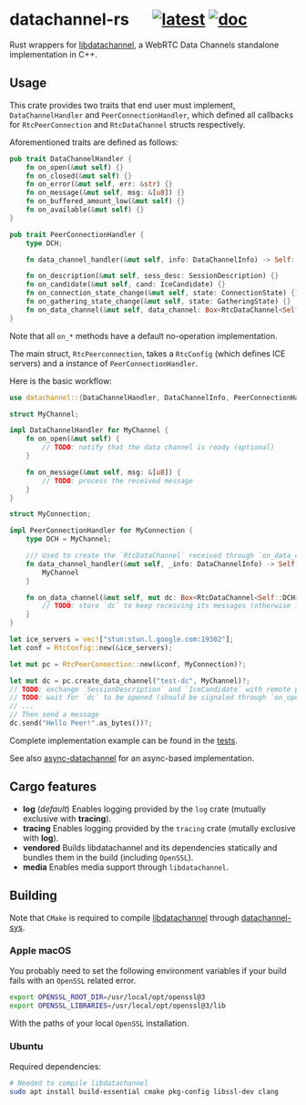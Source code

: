 # datachannel-rs &emsp; [![latest]][crates.io] [![doc]][docs.rs]

[latest]: https://img.shields.io/crates/v/datachannel.svg
[crates.io]: https://crates.io/crates/datachannel
[doc]: https://docs.rs/datachannel/badge.svg
[docs.rs]: https://docs.rs/datachannel

Rust wrappers for [libdatachannel][], a WebRTC Data Channels standalone implementation in C++.

## Usage

This crate provides two traits that end user must implement, `DataChannelHandler` and
`PeerConnectionHandler`, which defined all callbacks for `RtcPeerConnection` and
`RtcDataChannel` structs respectively.

Aforementioned traits are defined as follows:

```rust
pub trait DataChannelHandler {
    fn on_open(&mut self) {}
    fn on_closed(&mut self) {}
    fn on_error(&mut self, err: &str) {}
    fn on_message(&mut self, msg: &[u8]) {}
    fn on_buffered_amount_low(&mut self) {}
    fn on_available(&mut self) {}
}

pub trait PeerConnectionHandler {
    type DCH;

    fn data_channel_handler(&mut self, info: DataChannelInfo) -> Self::DCH;

    fn on_description(&mut self, sess_desc: SessionDescription) {}
    fn on_candidate(&mut self, cand: IceCandidate) {}
    fn on_connection_state_change(&mut self, state: ConnectionState) {}
    fn on_gathering_state_change(&mut self, state: GatheringState) {}
    fn on_data_channel(&mut self, data_channel: Box<RtcDataChannel<Self::DCH>>) {}
}
```

Note that all `on_*` methods have a default no-operation implementation.

The main struct, `RtcPeerconnection`, takes a `RtcConfig` (which defines ICE servers)
and a instance of `PeerConnectionHandler`.

Here is the basic workflow:

```rust
use datachannel::{DataChannelHandler, DataChannelInfo, PeerConnectionHandler, RtcConfig, RtcPeerConnection};

struct MyChannel;

impl DataChannelHandler for MyChannel {
    fn on_open(&mut self) {
        // TODO: notify that the data channel is ready (optional)
    }

    fn on_message(&mut self, msg: &[u8]) {
        // TODO: process the received message
    }
}

struct MyConnection;

impl PeerConnectionHandler for MyConnection {
    type DCH = MyChannel;

    /// Used to create the `RtcDataChannel` received through `on_data_channel`.
    fn data_channel_handler(&mut self, _info: DataChannelInfo) -> Self::DCH {
        MyChannel
    }

    fn on_data_channel(&mut self, mut dc: Box<RtcDataChannel<Self::DCH>>) {
        // TODO: store `dc` to keep receiving its messages (otherwise it will be dropped)
    }
}

let ice_servers = vec!["stun:stun.l.google.com:19302"];
let conf = RtcConfig::new(&ice_servers);

let mut pc = RtcPeerConnection::new(&conf, MyConnection)?;

let mut dc = pc.create_data_channel("test-dc", MyChannel)?;
// TODO: exchange `SessionDescription` and `IceCandidate` with remote peer
// TODO: wait for `dc` to be opened (should be signaled through `on_open`)
// ...
// Then send a message
dc.send("Hello Peer!".as_bytes())?;
```

Complete implementation example can be found in the [tests](tests).

See also [async-datachannel][] for an async-based implementation.

## Cargo features

- **log** (_default_) Enables logging provided by the `log` crate (mutually exclusive with
  **tracing**).
- **tracing** Enables logging provided by the `tracing` crate (mutally exclusive with
  **log**).
- **vendored** Builds libdatachannel and its dependencies statically and bundles them in
  the build (including `OpenSSL`).
- **media** Enables media support through `libdatachannel`.

## Building

Note that `CMake` is required to compile [libdatachannel][] through
[datachannel-sys](datachannel-sys).

### Apple macOS

You probably need to set the following environment variables if your build fails with an
`OpenSSL` related error.

```sh
export OPENSSL_ROOT_DIR=/usr/local/opt/openssl@3
export OPENSSL_LIBRARIES=/usr/local/opt/openssl@3/lib
```

With the paths of your local `OpenSSL` installation.

### Ubuntu

Required dependencies:

```sh
# Needed to compile libdatachannel
sudo apt install build-essential cmake pkg-config libssl-dev clang
```

[libdatachannel]: https://github.com/paullouisageneau/libdatachannel
[async-datachannel]: https://github.com/wngr/async-datachannel
